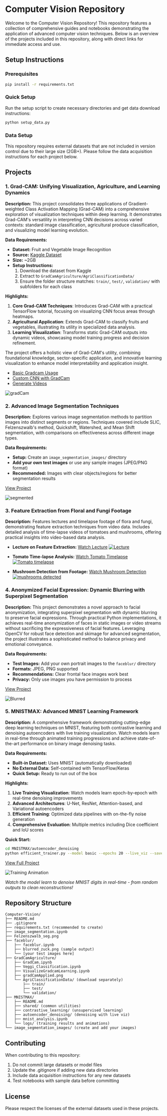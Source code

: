 Computer Vision Repository
==========================

Welcome to the Computer Vision Repository! This repository features a collection of comprehensive guides and notebooks demonstrating the application of advanced computer vision techniques. Below is an overview of the projects included in this repository, along with direct links for immediate access and use.

## Setup Instructions

### Prerequisites
```bash
pip install -r requirements.txt
```

### Quick Setup
Run the setup script to create necessary directories and get data download instructions:
```bash
python setup_data.py
```

### Data Setup
This repository requires external datasets that are not included in version control due to their large size (2GB+). Please follow the data acquisition instructions for each project below.

Projects
--------

### 1\. Grad-CAM: Unifying Visualization, Agriculture, and Learning Dynamics

**Description:** This project consolidates three applications of Gradient-weighted Class Activation Mapping (Grad-CAM) into a comprehensive exploration of visualization techniques within deep learning. It demonstrates Grad-CAM's versatility in interpreting CNN decisions across varied contexts: standard image classification, agricultural produce classification, and visualizing model learning evolution.

**Data Requirements:**
- **Dataset:** Fruit and Vegetable Image Recognition
- **Source:** [Kaggle Dataset](https://www.kaggle.com/datasets/kritikseth/fruit-and-vegetable-image-recognition)
- **Size:** ~2GB
- **Setup Instructions:**
  1. Download the dataset from Kaggle
  2. Extract to `GradCamAgriculture/AgriClassificationData/`
  3. Ensure the folder structure matches: `train/`, `test/`, `validation/` with subfolders for each class

**Highlights:**

1.  **Core Grad-CAM Techniques**: Introduces Grad-CAM with a practical TensorFlow tutorial, focusing on visualizing CNN focus areas through heatmaps.
2.  **Agricultural Application**: Extends Grad-CAM to classify fruits and vegetables, illustrating its utility in specialized data analysis.
3.  **Learning Visualization**: Transforms static Grad-CAM outputs into dynamic videos, showcasing model training progress and decision refinement.

The project offers a holistic view of Grad-CAM's utility, combining foundational knowledge, sector-specific application, and innovative learning visualization to enhance model interpretability and application insight.

* [Basic Gradcam Usage](GradCamAgriculture/GradCam.ipynb)
* [Custom CNN with GradCam](GradCamAgriculture/Veggi_Classification.ipynb)
* [Generate Videos](GradCamAgriculture/VisualizeGradcamLearning.ipynb)

![gradCam](GradCamAgriculture/gradCamApplied.png "gradCam")


### 2\. Advanced Image Segmentation Techniques

**Description:** Explores various image segmentation methods to partition images into distinct segments or regions. Techniques covered include SLIC, Felzenszwalb's method, Quickshift, Watershed, and Mean Shift segmentation, with comparisons on effectiveness across different image types.

**Data Requirements:**
- **Setup:** Create an `image_segmentation_images/` directory
- **Add your own test images** or use any sample images (JPEG/PNG format)
- **Recommended:** Images with clear objects/regions for better segmentation results

[View Project](image_segmentation.ipynb)

![segmented](Felzenszwalb_seg.png "segmented")


### 3\. Feature Extraction from Floral and Fungi Footage

**Description:** Features lectures and timelapse footage of flora and fungi, demonstrating feature extraction techniques from video data. Includes detailed analysis of time-lapse videos of tomatoes and mushrooms, offering practical insights into video-based data analysis.

*   **Lecture on Feature Extraction:** [Watch Lecture](https://www.youtube.com/watch?v=7TCIeCOCHMc)
[![Lecture](https://img.youtube.com/vi/7TCIeCOCHMc/0.jpg)](https://www.youtube.com/watch?v=7TCIeCOCHMc)

*   **Tomato Time-lapse Analysis:** [Watch Tomato Timelapse](https://www.youtube.com/watch?v=Y8SaA25KlVk)
[![Tomato timelapse](https://img.youtube.com/vi/Y8SaA25KlVk/0.jpg)](https://www.youtube.com/watch?v=Y8SaA25KlVk)

*   **Mushroom Detection from Footage:** [Watch Mushroom Detection](https://www.youtube.com/watch?v=zauNC9Wd6cg)
[![mushrooms detected](https://img.youtube.com/vi/zauNC9Wd6cg/0.jpg)](https://www.youtube.com/watch?v=zauNC9Wd6cg)



### 4\. Anonymized Facial Expression: Dynamic Blurring with Superpixel Segmentation

**Description:** This project demonstrates a novel approach to facial anonymization, integrating superpixel segmentation with dynamic blurring to preserve facial expressions. Through practical Python implementations, it achieves real-time anonymization of faces in static images or video streams without sacrificing the expressiveness of facial features. Leveraging OpenCV for robust face detection and skimage for advanced segmentation, the project illustrates a sophisticated method to balance privacy and emotional conveyance.

**Data Requirements:**
- **Test Images:** Add your own portrait images to the `faceblur/` directory
- **Formats:** JPEG, PNG supported
- **Recommendations:** Clear frontal face images work best
- **Privacy:** Only use images you have permission to process

[View Project](faceblur/faceblur.ipynb)

![Blurred](faceblur/blurred_zuck.png "blured")

### 5\. MNISTMAX: Advanced MNIST Learning Framework

**Description:** A comprehensive framework demonstrating cutting-edge deep learning techniques on MNIST, featuring both contrastive learning and denoising autoencoders with live training visualization. Watch models learn in real-time through animated training progressions and achieve state-of-the-art performance on binary image denoising tasks.

**Data Requirements:**
- **Built-in Dataset:** Uses MNIST (automatically downloaded)
- **No External Data:** Self-contained with TensorFlow/Keras
- **Quick Setup:** Ready to run out of the box

**Highlights:**

1. **Live Training Visualization**: Watch models learn epoch-by-epoch with real-time denoising improvements
2. **Advanced Architectures**: U-Net, ResNet, Attention-based, and Variational autoencoders
3. **Efficient Training**: Optimized data pipelines with on-the-fly noise generation
4. **Comprehensive Evaluation**: Multiple metrics including Dice coefficient and IoU scores

**Quick Start:**
```bash
cd MNISTMAX/autoencoder_denoising
python efficient_trainer.py --model basic --epochs 20 --live_viz --save_animation
```

[View Full Project](MNISTMAX/)

![Training Animation](MNISTMAX/autoencoder_denoising/logs/efficient_basic_mixed_20250703_193742/training_animation.gif "Live Training Progress")

*Watch the model learn to denoise MNIST digits in real-time - from random outputs to clean reconstructions!*

## Repository Structure

```
Computer-Vision/
├── README.md
├── .gitignore
├── requirements.txt (recommended to create)
├── image_segmentation.ipynb
├── Felzenszwalb_seg.png
├── faceblur/
│   ├── faceblur.ipynb
│   ├── blurred_zuck.png (sample output)
│   └── [your test images here]
├── GradCamAgriculture/
│   ├── GradCam.ipynb
│   ├── Veggi_Classification.ipynb
│   ├── VisualizeGradcamLearning.ipynb
│   ├── gradCamApplied.png
│   └── AgriClassificationData/ (download separately)
│       ├── train/
│       ├── test/
│       └── validation/
├── MNISTMAX/
│   ├── README.md
│   ├── shared/ (common utilities)
│   ├── contrastive_learning/ (unsupervised learning)
│   ├── autoencoder_denoising/ (denoising with live viz)
│   ├── mnist_analysis.ipynb
│   └── logs/ (training results and animations)
└── image_segmentation_images/ (create and add your images)
```

## Contributing

When contributing to this repository:
1. Do not commit large datasets or model files
2. Update the .gitignore if adding new data directories
3. Include data acquisition instructions for any new datasets
4. Test notebooks with sample data before committing

## License

Please respect the licenses of the external datasets used in these projects.
